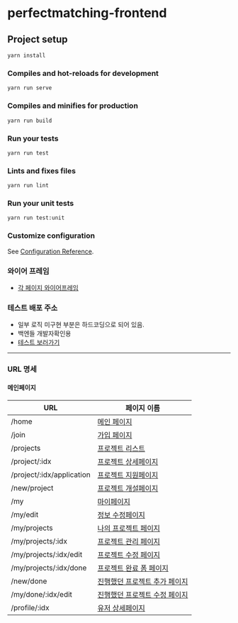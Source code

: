 # perfectmatching-frontend

## Project setup

```
yarn install
```

### Compiles and hot-reloads for development

```
yarn run serve
```

### Compiles and minifies for production

```
yarn run build
```

### Run your tests

```
yarn run test
```

### Lints and fixes files

```
yarn run lint
```

### Run your unit tests

```
yarn run test:unit
```

### Customize configuration

See [Configuration Reference](https://cli.vuejs.org/config/).

### 와이어 프레임

- [각 페이지 와이어프레임](./References/wireframe.md)

### 테스트 배포 주소

- 일부 로직 미구현 부분은 하드코딩으로 되어 있음.
- 백엔들 개발자확인용
- [테스트 보러가기](https://perfectmatching.netlify.com/)

---

### URL 명세

#### 메인페이지

| URL                       | 페이지 이름                                                                         |
| ------------------------- | ----------------------------------------------------------------------------------- |
| /home                     | [메인 페이지](https://perfectmatching.netlify.com/home)                             |
| /join                     | [가입 페이지](https://perfectmatching.netlify.com/join)                             |
| /projects                 | [프로젝트 리스트](https://perfectmatching.netlify.com/projects)                     |
| /project/:idx             | [프로젝트 상세페이지](https://perfectmatching.netlify.com/project/1)                |
| /project/:idx/application | [프로젝트 지원페이지](https://perfectmatching.netlify.com/projects/1/application)   |
| /new/project              | [프로젝트 개설페이지](https://perfectmatching.netlify.com/new/project)              |
| /my                       | [마이페이지](https://perfectmatching.netlify.com/my)                                |
| /my/edit                  | [정보 수정페이지](https://perfectmatching.netlify.com/my/edit)                      |
| /my/projects              | [나의 프로젝트 페이지](https://perfectmatching.netlify.com/my/projects)             |
| /my/projects/:idx         | [프로젝트 관리 페이지](https://perfectmatching.netlify.com/my/projects/1)           |
| /my/projects/:idx/edit    | [프로젝트 수정 페이지](https://perfectmatching.netlify.com/my/projects/1/edit)      |
| /my/projects/:idx/done    | [프로젝트 완료 폼 페이지](https://perfectmatching.netlify.com/my/projects/1/done)   |
| /new/done                 | [진행했던 프로젝트 추가 페이지](https://perfectmatching.netlify.com/new/done)       |
| /my/done/:idx/edit        | [진행했던 프로젝트 수정 페이지](https://perfectmatching.netlify.com/my/done/1/edit) |
| /profile/:idx             | [유저 상세페이지](https://perfectmatching.netlify.com/profile/1)                    |
